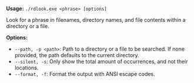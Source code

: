 **Usage:** `./rdlook.exe <phrase> [options]`

Look for a phrase in filenames, directory names, and file contents within a directory or a file.

**Options:**
 - `--path, -p <path>`: Path to a directory or a file to be searched. If none provided, the path defaults to
the current directory.
 - `--silent, -s`: Only show the total amount of occurrences, and not their locations.
 - `--format, -f`: Format the output with ANSI escape codes.